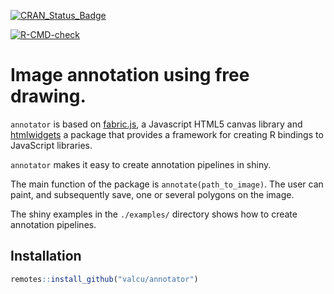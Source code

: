
[![CRAN_Status_Badge](https://www.r-pkg.org/badges/version/annotator?color=brightgreen)](https://cran.r-project.org/package=annotator)

 <!-- badges: start -->
  [![R-CMD-check](https://github.com/valcu/annotator/actions/workflows/R-CMD-check.yaml/badge.svg)](https://github.com/valcu/annotator/actions/workflows/R-CMD-check.yaml)
  <!-- badges: end -->


# Image annotation using free drawing.

`annotator` is based on [fabric.js](http://fabricjs.com/), a Javascript HTML5 canvas library and [htmlwidgets](http://www.htmlwidgets.org/) a package that provides a framework for creating R bindings to JavaScript libraries.

`annotator`  makes it easy to create annotation pipelines in shiny. 

The main function of the package is `annotate(path_to_image)`. The user can paint, and subsequently save, one or several polygons on the image. 

The shiny examples in the  `./examples/` directory shows how to create annotation pipelines.


Installation
------------

``` r
remotes::install_github("valcu/annotator")
```